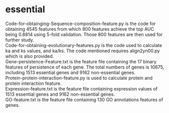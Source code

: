 # essential
Code-for-obtainging-Sequence-composition-feature.py is the code for obtaining 4545 features from which 800 features achieve the top AUC being 0.8814 using 5-fold validation. Those 800 features are then used for further study.      
Code-for-obtaining-evolutionary-features.py is the code used to calculate ka and ks values, and ka/ks. The code mentioned requires align2yn00.py which is also provided.  
Gene-persistence-Feature.txt is the feature file containing the 17 binary features of persistence of each gene. The total numbers of genes is 10675, including 1513 essential genes and 9162 non-essential genes.   
Protein-protein-interaction-feature.py is used to calculate protein and protein interaction feature.   
Expression-feature.txt is the feature file containing expression values of 1513 essential genes and 9162 non-essential genes.   
GO-feature.txt is the feature file containing 130 GO annotations features of genes. 
